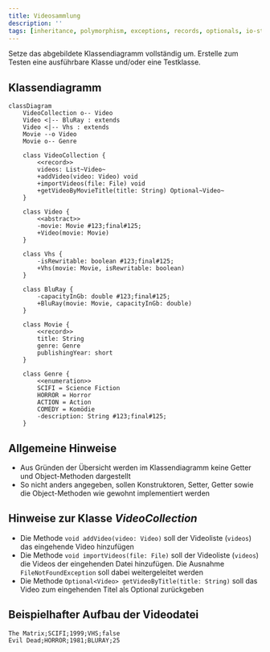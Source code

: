 ```yaml
---
title: Videosammlung
description: ''
tags: [inheritance, polymorphism, exceptions, records, optionals, io-streams]
---
```


Setze das abgebildete Klassendiagramm vollständig um. Erstelle zum Testen eine
ausführbare Klasse und/oder eine Testklasse.

## Klassendiagramm

```mermaid
classDiagram
    VideoCollection o-- Video
    Video <|-- BluRay : extends
    Video <|-- Vhs : extends
    Movie --o Video
    Movie o-- Genre

    class VideoCollection {
        <<record>>
        videos: List~Video~
        +addVideo(video: Video) void
        +importVideos(file: File) void
        +getVideoByMovieTitle(title: String) Optional~Video~
    }

    class Video {
        <<abstract>>
        -movie: Movie #123;final#125;
        +Video(movie: Movie)
    }

    class Vhs {
        -isRewritable: boolean #123;final#125;
        +Vhs(movie: Movie, isRewritable: boolean)
    }

    class BluRay {
        -capacityInGb: double #123;final#125;
        +BluRay(movie: Movie, capacityInGb: double)
    }

    class Movie {
        <<record>>
        title: String
        genre: Genre
        publishingYear: short
    }

    class Genre {
        <<enumeration>>
        SCIFI = Science Fiction
        HORROR = Horror
        ACTION = Action
        COMEDY = Komödie
        -description: String #123;final#125;
    }
```

## Allgemeine Hinweise

- Aus Gründen der Übersicht werden im Klassendiagramm keine Getter und
  Object-Methoden dargestellt
- So nicht anders angegeben, sollen Konstruktoren, Setter, Getter sowie die
  Object-Methoden wie gewohnt implementiert werden

## Hinweise zur Klasse _VideoCollection_

- Die Methode `void addVideo(video: Video)` soll der Videoliste (`videos`) das
  eingehende Video hinzufügen
- Die Methode `void importVideos(file: File)` soll der Videoliste (`videos`) die
  Videos der eingehenden Datei hinzufügen. Die Ausnahme `FileNotFoundException`
  soll dabei weitergeleitet werden
- Die Methode `Optional<Video> getVideoByTitle(title: String)` soll das Video
  zum eingehenden Titel als Optional zurückgeben

## Beispielhafter Aufbau der Videodatei

```
The Matrix;SCIFI;1999;VHS;false
Evil Dead;HORROR;1981;BLURAY;25
```
